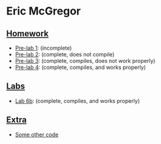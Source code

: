 # Eric McGregor

## [Homework](hw)
- [Pre-lab 1](hw/pre-lab1.pdf): (incomplete)
- [Pre-lab 2](hw/pre-lab2.pdf): (complete, does not compile)
- [Pre-lab 3](hw/pre-lab3.pdf): (complete, compiles, does not work properly)
- [Pre-lab 4](hw/pre-lab4.pdf): (complete, compiles, and works properly)

## [Labs](labs)
- [Lab 6b](labs/Lab6b.java): (complete, compiles, and works properly)

## [Extra](extra)
- [Some other code](extra/SomeCode.java)
